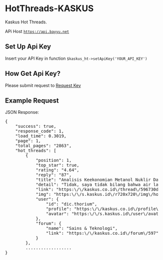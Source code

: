 # HotThreads-KASKUS

Kaskus Hot Threads.

APi Host <code>https://api.bayyu.net</code>

## Set Up Api Key
Insert your API Key in function
<code>$kaskus_ht->setApiKey('YOUR_API_KEY')</code>

## How Get Api Key?
Please submit request to [Request Key](https://api.bayyu.net/contact)

## Example Request
JSON Response:
<pre>
{
    "success": true,
    "response_code": 1,
    "load_time": 0.3019,
    "page": 1,
    "total_pages": "2863",
    "hot_threads": [
        {
            "position": 1,
            "top_star": true,
            "rating": "4.64",
            "reply": "87",
            "title": "Analisis Keekonomian Metanol Nuklir Dari Air Laut",
            "detail": "Tidak, saya tidak bilang bahwa air laut bisa dikonversi menjadi metanol. Sama sekali tidak. Menjadikan air sebagai sumber energi itu mustahil, semustahil manusia melanggar Hukum",
            "link": "https:\/\/kaskus.co.id\/thread\/596730df9252336c778b4575\/analisis-keekonomian-metanol-nuklir-dari-air-laut\/?ref=htarchive&med=hot_thread",
            "img": "https:\/\/s.kaskus.id\/r720x720\/img\/hot_thread\/hot_thread_fbow4xjtk0z3.jpg",
            "user": {
                "id": "dic.thorium",
                "profile": "https:\/\/kaskus.co.id\/profile\/8485471\/?ref=htarchive&med=hot_thread",
                "avatar": "https:\/\/s.kaskus.id\/user\/avatar\/2016\/01\/29\/avatar8485471_2.gif"
            },
            "forum": {
                "name": "Sains & Teknologi",
                "link": "https:\/\/kaskus.co.id\/forum\/597"
            }
        },
        ..................
}
</pre>
